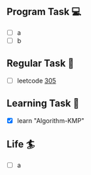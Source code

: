 

## Program Task  💻
- [ ] a
- [ ] b

## Regular Task  🤡
- [ ] leetcode [305](https://leetcode-cn.com/problems/number-of-islands-ii/)

## Learning Task 🎯
- [x] learn "Algorithm-KMP"

## Life 🏄
- [ ] a